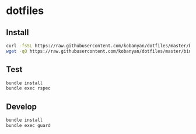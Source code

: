 # dotfiles

## Install

```bash
curl -fsSL https://raw.githubusercontent.com/kobanyan/dotfiles/master/bin/install.sh | bash
wget -qO https://raw.githubusercontent.com/kobanyan/dotfiles/master/bin/install.sh | bash
```

## Test

```bash
bundle install
bundle exec rspec
```

## Develop

```bash
bundle install
bundle exec guard
```
